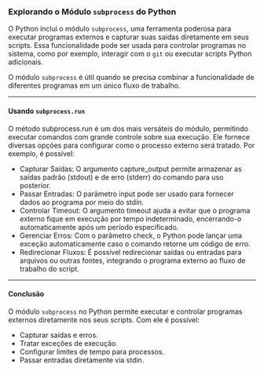 ### Explorando o Módulo `subprocess` do Python

O Python inclui o módulo `subprocess`, uma ferramenta poderosa para executar programas externos e capturar suas saídas diretamente em seus scripts. Essa funcionalidade pode ser usada para controlar programas no sistema, como por exemplo, interagir com o `git` ou executar scripts Python adicionais.

O módulo `subprocess` é útil quando se precisa combinar a funcionalidade de diferentes programas em um único fluxo de trabalho.

---

#### **Usando `subprocess.run`**

O método subprocess.run é um dos mais versáteis do módulo, permitindo executar comandos com grande controle sobre sua execução. Ele fornece diversas opções para configurar como o processo externo será tratado. Por exemplo, é possível:

- Capturar Saídas: O argumento capture_output permite armazenar as saídas padrão (stdout) e de erro (stderr) do comando para uso posterior.
- Passar Entradas: O parâmetro input pode ser usado para fornecer dados ao programa por meio do stdin.
- Controlar Timeout: O argumento timeout ajuda a evitar que o programa externo fique em execução por tempo indeterminado, encerrando-o automaticamente após um período especificado.
- Gerenciar Erros: Com o parâmetro check, o Python pode lançar uma exceção automaticamente caso o comando retorne um código de erro.
- Redirecionar Fluxos: É possível redirecionar saídas ou entradas para arquivos ou outras fontes, integrando o programa externo ao fluxo de trabalho do script.

---

#### **Conclusão**

O módulo `subprocess` no Python permite executar e controlar programas externos diretamente nos seus scripts. Com ele é possível:

- Capturar saídas e erros.
- Tratar exceções de execução.
- Configurar limites de tempo para processos.
- Passar entradas diretamente via stdin.

